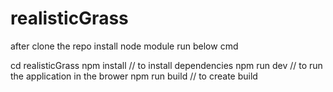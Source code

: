 # realisticGrass
after clone the repo install node module 
run below cmd

cd realisticGrass
npm install // to install dependencies
npm run dev //  to run the application in the brower
npm run build // to create build